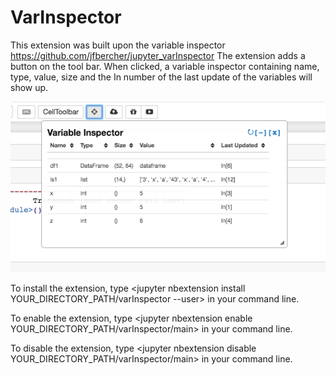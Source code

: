 # VarInspector
This extension was built upon the variable inspector https://github.com/jfbercher/jupyter_varInspector
The extension adds a button on the tool bar. When clicked, a variable inspector containing name, type, value, size and the In number of the last update of the variables will show up.

![varInspector_pic](https://github.com/activityhistory/Fall17NbExtension/blob/master/varInspector/varInspector_with_button.png)

To install the extension, type <jupyter nbextension install YOUR_DIRECTORY_PATH/varInspector --user> in your command line.

To enable the extension, type <jupyter nbextension enable YOUR_DIRECTORY_PATH/varInspector/main> in your command line.

To disable the extension, type <jupyter nbextension disable YOUR_DIRECTORY_PATH/varInspector/main> in your command line.
